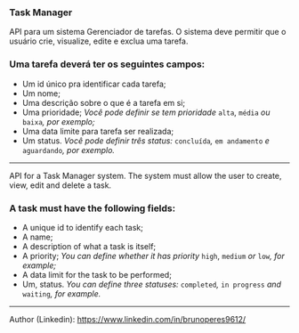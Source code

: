 ### Task Manager ###

API para um sistema Gerenciador de tarefas.
O sistema deve permitir que o usuário crie, visualize, edite e exclua uma tarefa.

### Uma tarefa deverá ter os seguintes campos: ###

- Um id único pra identificar cada tarefa;
- Um nome;
- Uma descrição sobre o que é a tarefa em si;
- Uma prioridade;
*Você pode definir se tem prioridade* `alta`, `média` *ou* `baixa`*, por exemplo;*
- Uma data limite para tarefa ser realizada;
- Um status.
*Você pode definir três status:* `concluída`*,* `em andamento` *e* `aguardando`*, por exemplo.*
______________________________________________________________________________________________________________________

API for a Task Manager system.
The system must allow the user to create, view, edit and delete a task.

### A task must have the following fields: ###

- A unique id to identify each task;
- A name;
- A description of what a task is itself;
- A priority;
*You can define whether it has priority* `high`, `medium` *or* `low`*, for example;*
- A data limit for the task to be performed;
- Um, status.
*You can define three statuses:* `completed`*,* `in progress` *and* `waiting`*, for example.*
__________________________________________________________________________________________________________________

Author (Linkedin): https://www.linkedin.com/in/brunoperes9612/
